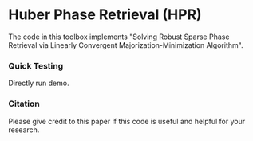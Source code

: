 # Huber Phase Retrieval (HPR)


The code in this toolbox implements "Solving Robust Sparse Phase Retrieval via Linearly Convergent Majorization-Minimization Algorithm". 


### Quick Testing

Directly run demo.

### Citation
Please give credit to this paper if this code is useful and helpful for your research.












